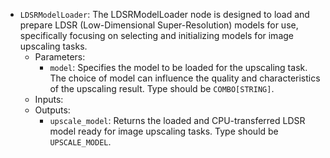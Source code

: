 - `LDSRModelLoader`: The LDSRModelLoader node is designed to load and prepare LDSR (Low-Dimensional Super-Resolution) models for use, specifically focusing on selecting and initializing models for image upscaling tasks.
    - Parameters:
        - `model`: Specifies the model to be loaded for the upscaling task. The choice of model can influence the quality and characteristics of the upscaling result. Type should be `COMBO[STRING]`.
    - Inputs:
    - Outputs:
        - `upscale_model`: Returns the loaded and CPU-transferred LDSR model ready for image upscaling tasks. Type should be `UPSCALE_MODEL`.
